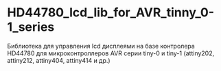 # HD44780_lcd_lib_for_AVR_tinny_0-1_series
 Библиотека для управления lcd дисплеями на базе контролера HD44780 для микроконтроллеров AVR серии tiny-0 и tiny-1 (attiny202, attiny212, attiny404, attiny414 и др.)
